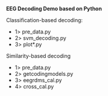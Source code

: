 **EEG Decoding Demo based on Python**

Classification-based decoding:
- 1> pre_data.py
- 2> svm_decoding.py
- 3> plot*.py

Similarity-based decoding
- 1> pre_data.py
- 2> getcodingmodels.py
- 3> eegrdms_cal.py
- 4> cross_cal.py
